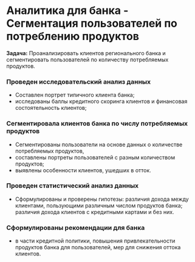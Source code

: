 # Аналитика для банка - Сегментация пользователей по потреблению продуктов

**Задача:**
Проанализировать клиентов регионального банка и сегментировать пользователей по количеству потребляемых продуктов. 

### Проведен исследовательский анализ данных
  - Составлен портрет типичного клиента банка;
  - исследованы баллы кредитного скоринга клиентов и финансовая состоятельность клиентов;
    
### Сегментировала клиентов банка по числу потребляемых продуктов
  - Сегментированы пользователи на основе данных о количестве потребляемых продуктов,
  - составлены портреты пользователей с разным количеством продуктов;
  - выявлены особенности клиентов, ушедших в отток.

### Проведен статистический анализ данных
  - Сформулированы и проверены гипотезы: различия дохода между клиентами, пользующими различным числом продуктов банка; различия дохода клиентов с кредитными картами и без них.

### Сформулированы рекомендации для банка
   - в части кредитной политики, повышения привлекательности продуктов банка для пользователей, мер для снижения оттока клиентов.

